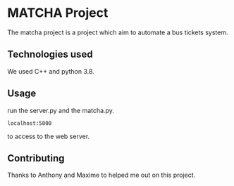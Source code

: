 # MATCHA Project

The matcha project is a project which aim to automate a bus tickets system.

## Technologies used

We used C++ and python 3.8.

## Usage

run the server.py and the matcha.py.
```
localhost:5000
```
to access to the web server.

## Contributing
Thanks to Anthony and Maxime to helped me out on this project.